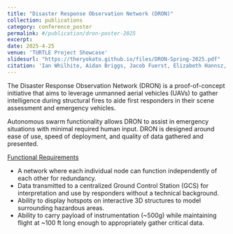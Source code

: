 ```yaml
---
title: "Disaster Response Observation Network (DRON)"
collection: publications
category: conference_poster
permalink: #/publication/dron-poster-2025
excerpt:
date: 2025-4-25
venue: 'TURTLE Project Showcase'
slidesurl: "https://theryokato.github.io/files/DRON-Spring-2025.pdf"
citation: 'Ian Whilhite, Aidan Briggs, Jacob Fuerst, Elizabeth Hannsz, Chris Ambroziak, QUinn Belmar, Malcom Ferguson, Treasa Francis, Ryo Kato, Jason Lev, Brian Russell, Caleb Santiago, Josh Witten. "Disaster Response Observation Network (DRON)", TURTLE Project Showcase, April 25th 2025, [Showcase Poster]'
---
```


The Disaster Response Observation Network (DRON) is a proof-of-concept initiative that aims to leverage unmanned aerial vehicles (UAVs) to gather intelligence during structural fires to aide first responders in their scene assessment and emergency vehicles.

Autonomous swarm functionality allows DRON to assist in emergency situations with minimal required human input. DRON is designed around ease of use, speed of deployment, and quality of data gathered and presented.

<ins>Functional Requirements</ins>
- A network where each individual node can function independently of each other for redundancy.
- Data transmitted to a centralized Ground Control Station (GCS) for interpretation and use by responders without a technical background.
- Ability to display hotspots on interactive 3D structures to model surrounding hazardous areas.
- Ability to carry payload of instrumentation (~500g) while maintaining flight at ~100 ft long enough to appropriately gather critical data.
